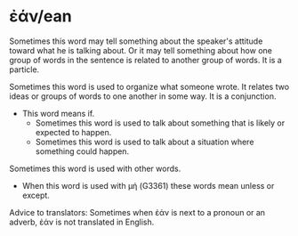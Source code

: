 # ἐάν/ean
Sometimes this word may tell something about the speaker's attitude toward what he is talking about. Or it may tell something about how one group of words in the sentence is related to another group of words. It is a particle.

Sometimes this word is used to organize what someone wrote. It relates two ideas or groups of words to one another in some way. It is a conjunction.

* This word means if.
    * Sometimes this word is used to talk about something that is likely or expected to happen.
    * Sometimes this word is used to talk about a situation where something could happen. 

Sometimes this word is used with other words.

* When this word is used with μή (G3361) these words mean unless or except. 

Advice to translators: Sometimes when ἐάν is next to a pronoun or an adverb, ἐάν is not translated in English.
